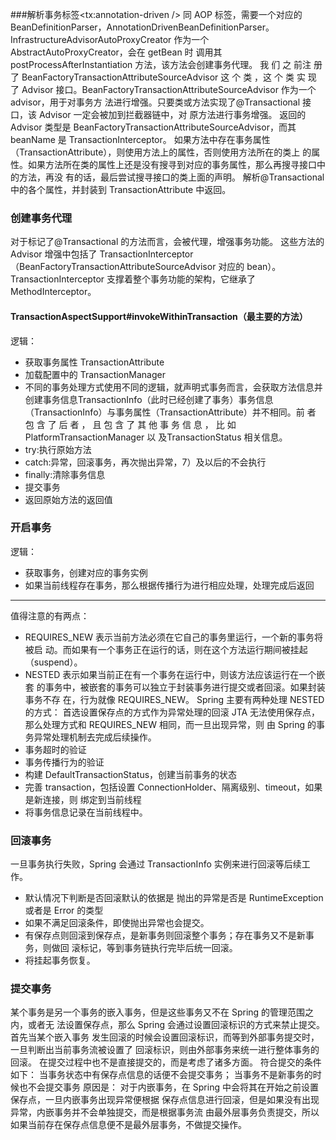 ###解析事务标签<tx:annotation-driven />
同 AOP 标签，需要一个对应的 BeanDefinitionParser，AnnotationDrivenBeanDefinitionParser。
InfrastructureAdvisorAutoProxyCreator 作为一个 AbstractAutoProxyCreator，会在 getBean 时
调用其 postProcessAfterInstantiation 方法，该方法会创建事务代理。
我 们 之 前注 册 了 BeanFactoryTransactionAttributeSourceAdvisor 这 个 类 ，这 个 类 实 现 了
Advisor 接口。BeanFactoryTransactionAttributeSourceAdvisor 作为一个 advisor，用于对事务方
法进行增强。只要类或方法实现了@Transactional 接口，该 Advisor 一定会被加到拦截器链中，对
原方法进行事务增强。
返回的 Advisor 类型是 BeanFactoryTransactionAttributeSourceAdvisor，而其 beanName 是
TransactionInterceptor。
如果方法中存在事务属性（TransactionAttribute），则使用方法上的属性，否则使用方法所在的类上
的属性。如果方法所在类的属性上还是没有搜寻到对应的事务属性，那么再搜寻接口中的方法，再没
有的话，最后尝试搜寻接口的类上面的声明。
解析@Transactional 中的各个属性，并封装到 TransactionAttribute 中返回。
### 创建事务代理
对于标记了@Transactional 的方法而言，会被代理，增强事务功能。
这些方法的 Advisor 增强中包括了 TransactionInterceptor
（BeanFactoryTransactionAttributeSourceAdvisor 对应的 bean）。
TransactionInterceptor 支撑着整个事务功能的架构，它继承了 MethodInterceptor。
#### TransactionAspectSupport#invokeWithinTransaction（最主要的方法）
逻辑：
- 获取事务属性 TransactionAttribute
- 加载配置中的 TransactionManager
- 不同的事务处理方式使用不同的逻辑，就声明式事务而言，会获取方法信息并创建事务信息TransactionInfo（此时已经创建了事务）事务信息（TransactionInfo）与事务属性（TransactionAttribute）并不相同。前 者 包 含 了 后 者 ， 且 包 含 了 其 他 事 务 信 息 ， 比 如 PlatformTransactionManager 以 及TransactionStatus 相关信息。
- try:执行原始方法
- catch:异常，回滚事务，再次抛出异常，7）及以后的不会执行
- finally:清除事务信息
- 提交事务
- 返回原始方法的返回值
### 开启事务
逻辑：
- 获取事务，创建对应的事务实例
- 如果当前线程存在事务，那么根据传播行为进行相应处理，处理完成后返回
---
值得注意的有两点：
- REQUIRES_NEW 表示当前方法必须在它自己的事务里运行，一个新的事务将被启
动。而如果有一个事务正在运行的话，则在这个方法运行期间被挂起（suspend）。
- NESTED 表示如果当前正在有一个事务在运行中，则该方法应该运行在一个嵌套
的事务中，被嵌套的事务可以独立于封装事务进行提交或者回滚。如果封装事务不存
在，行为就像 REQUIRES_NEW。
Spring 主要有两种处理 NESTED 的方式：
首选设置保存点的方式作为异常处理的回滚
JTA 无法使用保存点，那么处理方式和 REQUIRES_NEW 相同，而一旦出现异常，则
由 Spring 的事务异常处理机制去完成后续操作。
- 事务超时的验证
- 事务传播行为的验证
- 构建 DefaultTransactionStatus，创建当前事务的状态
- 完善 transaction，包括设置 ConnectionHolder、隔离级别、timeout，如果是新连接，则
绑定到当前线程
- 将事务信息记录在当前线程中。 
### 回滚事务
一旦事务执行失败，Spring 会通过 TransactionInfo 实例来进行回滚等后续工作。
- 默认情况下判断是否回滚默认的依据是 抛出的异常是否是 RuntimeException 或者是
Error 的类型
- 如果不满足回滚条件，即使抛出异常也会提交。
- 有保存点则回滚到保存点，是新事务则回滚整个事务；存在事务又不是新事务，则做回
滚标记，等到事务链执行完毕后统一回滚。
- 将挂起事务恢复。 
### 提交事务
某个事务是另一个事务的嵌入事务，但是这些事务又不在 Spring 的管理范围之内，或者无
法设置保存点，那么 Spring 会通过设置回滚标识的方式来禁止提交。首先当某个嵌入事务
发生回滚的时候会设置回滚标识，而等到外部事务提交时，一旦判断出当前事务流被设置了
回滚标识，则由外部事务来统一进行整体事务的回滚。
在提交过程中也不是直接提交的，而是考虑了诸多方面。
符合提交的条件如下：
当事务状态中有保存点信息的话便不会提交事务；
当事务不是新事务的时候也不会提交事务
原因是：
对于内嵌事务，在 Spring 中会将其在开始之前设置保存点，一旦内嵌事务出现异常便根据
保存点信息进行回滚，但是如果没有出现异常，内嵌事务并不会单独提交，而是根据事务流
由最外层事务负责提交，所以如果当前存在保存点信息便不是最外层事务，不做提交操作。